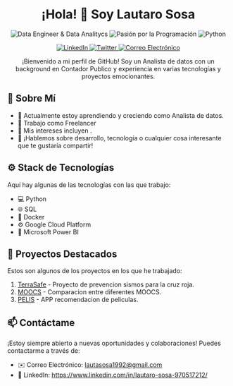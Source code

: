 <h1 align="center">¡Hola! 👋 Soy Lautaro Sosa</h1>

<p align="center">
  <img src="https://img.shields.io/badge/Desarrollador-Full%20Stack-brightgreen" alt="Data Engineer & Data Analitycs">
  <img src="https://img.shields.io/badge/Pasión-Programación-ff69b4" alt="Pasión por la Programación">
  <img src="https://img.shields.io/badge/Lenguajes-Favoritos-blue" alt="Python">
</p>

<p align="center">
  <a href="https://www.linkedin.com/in/lautaro-sosa-970517212/" target="_blank">
    <img src="https://img.shields.io/badge/LinkedIn-Connect-blue" alt="LinkedIn">
  </a>
  <a href="https://twitter.com/tu-perfil-twitter" target="_blank">
    <img src="https://img.shields.io/badge/Twitter-Follow-lightblue" alt="Twitter">
  </a>
  <a href="mailto:lautasosa1992@gmail.com">
    <img src="https://img.shields.io/badge/Email-Contact-red" alt="Correo Electrónico">
  </a>
</p>

<p align="center">
  ¡Bienvenido a mi perfil de GitHub! Soy un Analista de datos con un background en Contador Publico y experiencia en varias tecnologías y proyectos emocionantes.
</p>

## 🚀 Sobre Mí

- 🌱 Actualmente estoy aprendiendo y creciendo como Analista de datos.
- 💼 Trabajo como Freelancer 
- 🎯 Mis intereses incluyen .
- 💬 ¡Hablemos sobre desarrollo, tecnología o cualquier cosa interesante que te gustaría compartir!

## ⚙️ Stack de Tecnologías

Aquí hay algunas de las tecnologías con las que trabajo:

- 💻 Python
- 🌐 SQL
- 📱 Docker
- ⚙️  Google Cloud Platform
- 🎨 Microsoft Power BI

## 🌟 Proyectos Destacados

Estos son algunos de los proyectos en los que he trabajado:

1. [TerraSafe](https://github.com/DJAKOVIC12/TerraSafe) - Proyecto de prevencion sismos para la cruz roja.
2. [MOOCS](https://github.com/DJAKOVIC12/PI_DA_MOOCS) - Comparacion entre diferentes MOOCS.
3. [PELIS](https://github.com/DJAKOVIC12/PI_ML_OPS) - APP recomendacion de peliculas.

## 📫 Contáctame

¡Estoy siempre abierto a nuevas oportunidades y colaboraciones! Puedes contactarme a través de:

- ✉️ Correo Electrónico: lautasosa1992@gmail.com
- 💼 LinkedIn: https://www.linkedin.com/in/lautaro-sosa-970517212/



